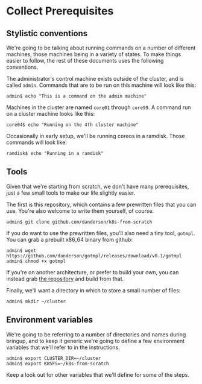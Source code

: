 # Collect Prerequisites

## Stylistic conventions

We're going to be talking about running commands on a number of
different machines, those machines being in a variety of states. To
make things easier to follow, the rest of these documents uses the
following conventions.

The administrator's control machine exists outside of the cluster, and
is called `admin`. Commands that are to be run on this machine will
look like this:

```console
admin$ echo "This is a command on the admin machine"
```

Machines in the cluster are named `core01` through `core99`. A command
run on a cluster machine looks like this:

```console
core04$ echo "Running on the 4th cluster machine"
```

Occasionally in early setup, we'll be running coreos in a
ramdisk. Those commands will look like:

```console
ramdisk$ echo "Running in a ramdisk"
```

## Tools

Given that we're starting from scratch, we don't have many
prerequisites, just a few small tools to make our life slightly
easier.

The first is this repository, which contains a few prewritten files
that you can use. You're also welcome to write them yourself, of
course.

```console
admin$ git clone github.com/danderson/k8s-from-scratch
```

If you do want to use the prewritten files, you'll also need a tiny tool, `gotmpl`. You can grab a prebuilt x86_64 binary from github:

```console
admin$ wget https://github.com/danderson/gotmpl/releases/download/v0.1/gotmpl
admin$ chmod +x gotmpl
```

If you're on another architecture, or prefer to build your own, you
can instead grab [the repository](https://github.com/danderson/gotmpl)
and build from that.

Finally, we'll want a directory in which to store a small number of files:

```console
admin$ mkdir ~/cluster
```

## Environment variables

We're going to be referring to a number of directories and names
during bringup, and to keep it generic we're going to define a few
environment variables that we'll refer to in the instructions.

```console
admin$ export CLUSTER_DIR=~/cluster
admin$ export K8SFS=~/k8s-from-scratch
```

Keep a look out for other variables that we'll define for some of the
steps.
